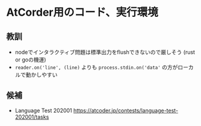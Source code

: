 # AtCorder用のコード、実行環境

## 教訓

- nodeでインタラクティブ問題は標準出力をflushできないので厳しそう (rust or goの機運)
- `reader.on('line', (line)` よりも `process.stdin.on('data'` の方がローカルで動かしやすい

## 候補

- Language Test 202001
https://atcoder.jp/contests/language-test-202001/tasks

